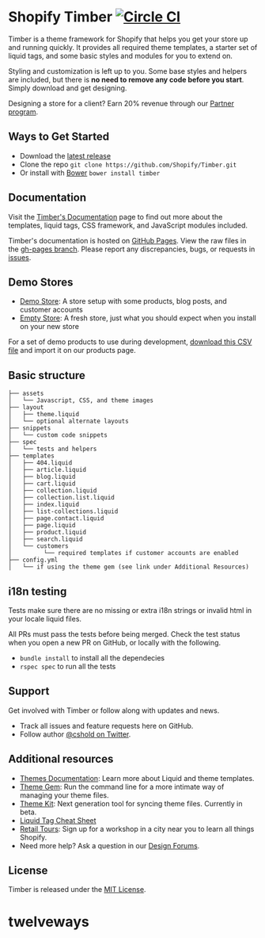 Shopify Timber [![Circle CI](https://circleci.com/gh/Shopify/Timber.svg?style=svg)](https://circleci.com/gh/Shopify/Timber)
=====================

Timber is a theme framework for Shopify that helps you get your store up and running quickly. It provides all required theme templates, a starter set of liquid tags, and some basic styles and modules for you to extend on.

Styling and customization is left up to you. Some base styles and helpers are included, but there is **no need to remove any code before you start**. Simply download and get designing.

Designing a store for a client? Earn 20% revenue through our <a href="http://www.shopify.com/partners">Partner program<a/>.

Ways to Get Started
---------------------
- Download the [latest release](https://github.com/Shopify/Timber/releases)
- Clone the repo `git clone https://github.com/Shopify/Timber.git`
- Or install with [Bower](http://bower.io/) `bower install timber`

Documentation
---------------------
Visit the [Timber's Documentation](http://shopify.com/timber) page to find out more about the templates, liquid tags, CSS framework, and JavaScript modules included.

Timber's documentation is hosted on [GitHub Pages](http://pages.github.com/). View the raw files in the [gh-pages branch](https://github.com/Shopify/Timber/tree/gh-pages). Please report any discrepancies, bugs, or requests in [issues](https://github.com/Shopify/Timber/issues).

Demo Stores
---------------------
- [Demo Store](https://timber-demo.myshopify.com/): A store setup with some products, blog posts, and customer accounts
- [Empty Store](https://timber-demo-empty.myshopify.com/): A fresh store, just what you should expect when you install on your new store

For a set of demo products to use during development, [download this CSV file](http://www.tetchi.ca/wp-content/uploads/2013/04/products1.csv) and import it on our products page.

Basic structure
---------------
```
├── assets
│   └── Javascript, CSS, and theme images
├── layout
│   ├── theme.liquid
│   └── optional alternate layouts
├── snippets
│   └── custom code snippets
├── spec
│   └── tests and helpers
├── templates
│   ├── 404.liquid
│   ├── article.liquid
│   ├── blog.liquid
│   ├── cart.liquid
│   ├── collection.liquid
│   ├── collection.list.liquid
│   ├── index.liquid
│   ├── list-collections.liquid
│   ├── page.contact.liquid
│   ├── page.liquid
│   ├── product.liquid
│   ├── search.liquid
│   └── customers
│         └── required templates if customer accounts are enabled
├── config.yml
│   └── if using the theme gem (see link under Additional Resources)
```
i18n testing
---------------------
Tests make sure there are no missing or extra i18n strings or invalid html in your locale liquid files.

All PRs must pass the tests before being merged. Check the test status when you open a new PR on GitHub, or locally with the following.

- `bundle install` to install all the dependecies
- `rspec spec` to run all the tests

Support
---------------------
Get involved with Timber or follow along with updates and news.

- Track all issues and feature requests here on GitHub.
- Follow author [@cshold on Twitter](http://twitter.com/cshold).

Additional resources
---------------------
- [Themes Documentation][1]: Learn more about Liquid and theme templates.
- [Theme Gem][2]: Run the command line for a more intimate way of managing your theme files.
- [Theme Kit][7]: Next generation tool for syncing theme files. Currently in beta.
- [Liquid Tag Cheat Sheet][4]
- [Retail Tours][5]: Sign up for a workshop in a city near you to learn all things Shopify.
- Need more help? Ask a question in our [Design Forums][6].

License
---------------------
Timber is released under the [MIT License](LICENSE).

[1]: http://docs.shopify.com/themes
[2]: https://github.com/Shopify/shopify_theme
[3]: http://apps.shopify.com/desktop-theme-editor
[4]: http://cheat.markdunkley.com
[5]: https://www.shopify.com/retailtour
[6]: http://ecommerce.shopify.com/c/ecommerce-design
[7]: https://github.com/Shopify/themekit
# twelveways
